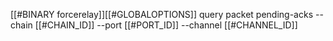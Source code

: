 [[#BINARY forcerelay]][[#GLOBALOPTIONS]] query packet pending-acks --chain [[#CHAIN_ID]] --port [[#PORT_ID]] --channel [[#CHANNEL_ID]]